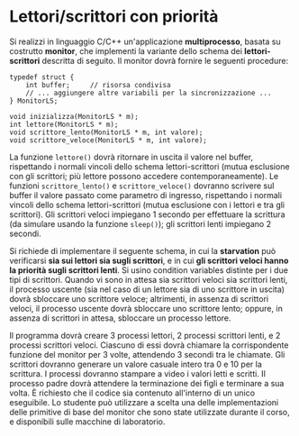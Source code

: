 # Lettori/scrittori con priorità

Si realizzi in linguaggio C/C++ un'applicazione **multiprocesso**,
basata su costrutto **monitor**, che implementi la variante dello schema
dei **lettori-scrittori** descritta di seguito. Il monitor dovrà fornire
le seguenti procedure:


    typedef struct {
        int buffer;     // risorsa condivisa
        // ... aggiungere altre variabili per la sincronizzazione ...
    } MonitorLS;

    void inizializza(MonitorLS * m);
    int lettore(MonitorLS * m);
    void scrittore_lento(MonitorLS * m, int valore);
    void scrittore_veloce(MonitorLS * m, int valore);

La funzione `lettore()` dovrà ritornare in uscita il valore nel buffer,
rispettando i normali vincoli dello schema lettori-scrittori (mutua
esclusione con gli scrittori; più lettore possono accedere
contemporaneamente). Le funzioni `scrittore_lento()` e
`scrittore_veloce()` dovranno scrivere sul buffer il valore passato come
parametro di ingresso, rispettando i normali vincoli dello schema
lettori-scrittori (mutua esclusione con i lettori e tra gli scrittori).
Gli scrittori veloci impiegano 1 secondo per effettuare la scrittura (da
simulare usando la funzione `sleep()`); gli scrittori lenti impiegano 2
secondi.

Si richiede di implementare il seguente schema, in cui la **starvation**
può verificarsi **sia sui lettori sia sugli scrittori**, e in cui **gli
scrittori veloci hanno la priorità sugli scrittori lenti**. Si usino
condition variables distinte per i due tipi di scrittori. Quando vi sono
in attesa sia scrittori veloci sia scrittori lenti, il processo uscente
(sia nel caso di un lettore sia di uno scrittore in uscita) dovrà
sbloccare uno scrittore veloce; altrimenti, in assenza di scrittori
veloci, il processo uscente dovrà sbloccare uno scrittore lento; oppure,
in assenza di scrittori in attesa, sbloccare un processo lettore.

Il programma dovrà creare 3 processi lettori, 2 processi scrittori
lenti, e 2 processi scrittori veloci. Ciascuno di essi dovrà chiamare la
corrispondente funzione del monitor per 3 volte, attendendo 3 secondi
tra le chiamate. Gli scrittori dovranno generare un valore casuale
intero tra 0 e 10 per la scrittura. I processi dovranno stampare a video
i valori letti e scritti. Il processo padre dovrà attendere la
terminazione dei figli e terminare a sua volta. È richiesto che il
codice sia contenuto all'interno di un unico eseguibile. Lo studente può
utilizzare a scelta una delle implementazioni delle primitive di base
del monitor che sono state utilizzate durante il corso, e disponibili
sulle macchine di laboratorio.

